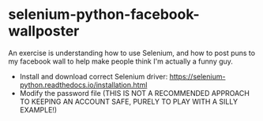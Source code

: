 # selenium-python-facebook-wallposter
An exercise is understanding how to use Selenium, and how to post puns to my facebook wall to help make people think I'm actually a funny guy.

 * Install and download correct Selenium driver: https://selenium-python.readthedocs.io/installation.html
 * Modify the password file (THIS IS NOT A RECOMMENDED APPROACH TO KEEPING AN ACCOUNT SAFE, PURELY TO PLAY WITH A SILLY EXAMPLE!)
 
